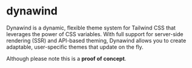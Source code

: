# dynawind

Dynawind is a dynamic, flexible theme system for Tailwind CSS that leverages the power of CSS variables. With full support for server-side rendering (SSR) and API-based theming, Dynawind allows you to create adaptable, user-specific themes that update on the fly.

Although please note this is a **proof of concept**.
